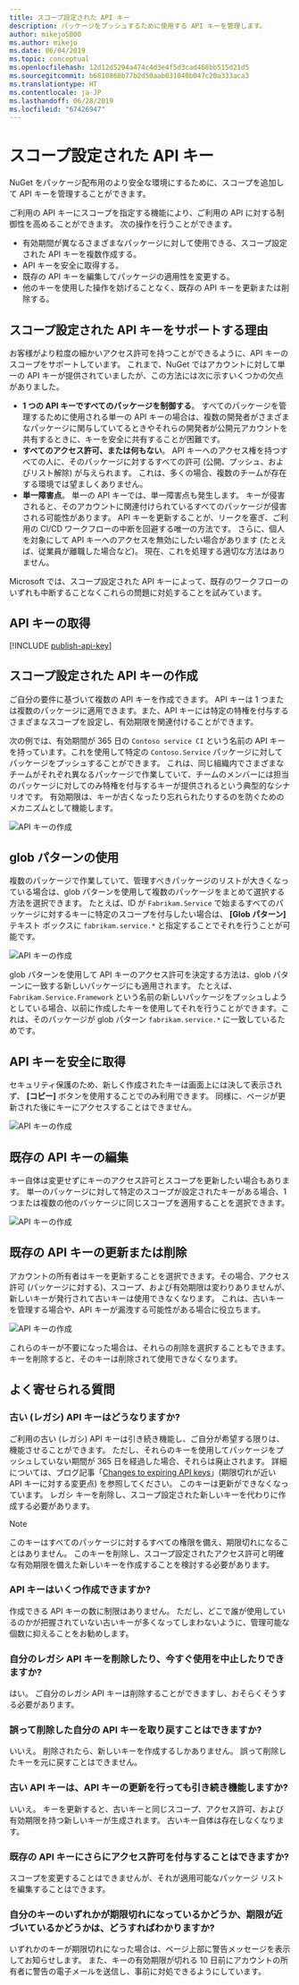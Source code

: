 ```yaml
---
title: スコープ設定された API キー
description: パッケージをプッシュするために使用する API キーを管理します。
author: mikejo5000
ms.author: mikejo
ms.date: 06/04/2019
ms.topic: conceptual
ms.openlocfilehash: 12d12d5294a474c4d3e4f5d3cad468bb515d21d5
ms.sourcegitcommit: b6810860b77b2d50aab031040b047c20a333aca3
ms.translationtype: HT
ms.contentlocale: ja-JP
ms.lasthandoff: 06/28/2019
ms.locfileid: "67426947"
---
```

# <a name="scoped-api-keys"></a>スコープ設定された API キー

NuGet をパッケージ配布用のより安全な環境にするために、スコープを追加して API キーを管理することができます。

ご利用の API キーにスコープを指定する機能により、ご利用の API に対する制御性を高めることができます。 次の操作を行うことができます。

- 有効期間が異なるさまざまなパッケージに対して使用できる、スコープ設定された API キーを複数作成する。
- API キーを安全に取得する。
- 既存の API キーを編集してパッケージの適用性を変更する。
- 他のキーを使用した操作を妨げることなく、既存の API キーを更新または削除する。

## <a name="why-do-we-support-scoped-api-keys"></a>スコープ設定された API キーをサポートする理由

お客様がより粒度の細かいアクセス許可を持つことができるように、API キーのスコープをサポートしています。 これまで、NuGet ではアカウントに対して単一の API キーが提供されていましたが、この方法には次に示すいくつかの欠点がありました。

- **1 つの API キーですべてのパッケージを制御する**。 すべてのパッケージを管理するために使用される単一の API キーの場合は、複数の開発者がさまざまなパッケージに関与していてるときやそれらの開発者が公開元アカウントを共有するときに、キーを安全に共有することが困難です。
- **すべてのアクセス許可、または何もない**。 API キーへのアクセス権を持つすべての人に、そのパッケージに対するすべての許可 (公開、プッシュ、およびリスト解除) が与えられます。 これは、多くの場合、複数のチームが存在する環境では望ましくありません。
- **単一障害点**。 単一の API キーでは、単一障害点も発生します。 キーが侵害されると、そのアカウントに関連付けられているすべてのパッケージが侵害される可能性があります。 API キーを更新することが、リークを塞ぎ、ご利用の CI/CD ワークフローの中断を回避する唯一の方法です。 さらに、個人を対象にして API キーへのアクセスを無効にしたい場合があります (たとえば、従業員が離職した場合など)。 現在、これを処理する適切な方法はありません。

Microsoft では、スコープ設定された API キーによって、既存のワークフローのいずれも中断することなくこれらの問題に対処することを試みています。

## <a name="acquire-an-api-key"></a>API キーの取得

[!INCLUDE [publish-api-key](../quickstart/includes/publish-api-key.md)]

## <a name="create-scoped-api-keys"></a>スコープ設定された API キーの作成

ご自分の要件に基づいて複数の API キーを作成できます。 API キーは 1 つまたは複数のパッケージに適用できます。また、API キーには特定の特権を付与するさまざまなスコープを設定し、有効期限を関連付けることができます。

次の例では、有効期間が 365 日の `Contoso service CI` という名前の API キーを持っています。これを使用して特定の `Contoso.Service` パッケージに対してパッケージをプッシュすることができます。 これは、同じ組織内でさまざまなチームがそれぞれ異なるパッケージで作業していて、チームのメンバーには担当のパッケージに対してのみ特権を付与するキーが提供されるという典型的なシナリオです。 有効期限は、キーが古くなったり忘れられたりするのを防ぐためのメカニズムとして機能します。

![API キーの作成](media/scoped-api-keys-create-new.png)

## <a name="use-glob-patterns"></a>glob パターンの使用

複数のパッケージで作業していて、管理すべきパッケージのリストが大きくなっている場合は、glob パターンを使用して複数のパッケージをまとめて選択する方法を選択できます。 たとえば、ID が `Fabrikam.Service` で始まるすべてのパッケージに対するキーに特定のスコープを付与したい場合は、 **[Glob パターン]** テキスト ボックスに `fabrikam.service.*` と指定することでそれを行うことが可能です。

![API キーの作成](media/scoped-api-keys-glob-pattern.png)

glob パターンを使用して API キーのアクセス許可を決定する方法は、glob パターンに一致する新しいパッケージにも適用されます。 たとえば、`Fabrikam.Service.Framework` という名前の新しいパッケージをプッシュしようとしている場合、以前に作成したキーを使用してそれを行うことができます。これは、そのパッケージが glob パターン `fabrikam.service.*` に一致しているためです。

## <a name="obtain-api-keys-securely"></a>API キーを安全に取得

セキュリティ保護のため、新しく作成されたキーは画面上には決して表示されず、 **[コピー]** ボタンを使用することでのみ利用できます。 同様に、ページが更新された後にキーにアクセスすることはできません。

![API キーの作成](media/scoped-api-keys-obtain-keys.png)

## <a name="edit-existing-api-keys"></a>既存の API キーの編集

キー自体は変更せずにキーのアクセス許可とスコープを更新したい場合もあります。 単一のパッケージに対して特定のスコープが設定されたキーがある場合、1 つまたは複数の他のパッケージに同じスコープを適用することを選択できます。

![API キーの作成](media/scoped-api-keys-edit.png)

## <a name="refresh-or-delete-existing-api-keys"></a>既存の API キーの更新または削除

アカウントの所有者はキーを更新することを選択できます。その場合、アクセス許可 (パッケージに対する)、スコープ、および有効期限は変わりありませんが、新しいキーが発行されて古いキーは使用できなくなります。 これは、古いキーを管理する場合や、API キーが漏洩する可能性がある場合に役立ちます。

![API キーの作成](media/scoped-api-keys-refresh.png)

これらのキーが不要になった場合は、それらの削除を選択することもできます。 キーを削除すると、そのキーは削除されて使用できなくなります。

## <a name="faqs"></a>よく寄せられる質問

### <a name="what-happens-to-my-old-legacy-api-key"></a>古い (レガシ) API キーはどうなりますか?

ご利用の古い (レガシ) API キーは引き続き機能し、ご自分が希望する限りは、機能させることができます。 ただし、それらのキーを使用してパッケージをプッシュしていない期間が 365 日を経過した場合、それらは廃止されます。 詳細については、ブログ記事「[Changes to expiring API keys](https://blog.nuget.org/20160825/Changes-to-Expiring-API-Keys.html)」(期限切れが近い API キーに対する変更点) を参照してください。 このキーは更新ができなくなっています。 レガシ キーを削除し、スコープ設定された新しいキーを代わりに作成する必要があります。

> [!NOTE]
> このキーはすべてのパッケージに対するすべての権限を備え、期限切れになることはありません。 このキーを削除し、スコープ設定されたアクセス許可と明確な有効期限を備えた新しいキーを作成することを検討する必要があります。

### <a name="how-many-api-keys-can-i-create"></a>API キーはいくつ作成できますか?

作成できる API キーの数に制限はありません。 ただし、どこで誰が使用しているのかが把握されていない古いキーが多くなってしまわないように、管理可能な個数に抑えることをお勧めします。

### <a name="can-i-delete-my-legacy-api-key-or-discontinue-using-now"></a>自分のレガシ API キーを削除したり、今すぐ使用を中止したりできますか?

はい。 ご自分のレガシ API キーは削除することができますし、おそらくそうする必要があります。

### <a name="can-i-get-back-my-api-key-that-i-deleted-by-mistake"></a>誤って削除した自分の API キーを取り戻すことはできますか?

いいえ。 削除されたら、新しいキーを作成するしかありません。 誤って削除したキーを元に戻すことはできません。

### <a name="does-the-old-api-key-continue-to-work-upon-api-key-refresh"></a>古い API キーは、API キーの更新を行っても引き続き機能しますか?

いいえ。 キーを更新すると、古いキーと同じスコープ、アクセス許可、および有効期限を持つ新しいキーが生成されます。 古いキー自体は存在しなくなります。

### <a name="can-i-give-more-permissions-to-an-existing-api-key"></a>既存の API キーにさらにアクセス許可を付与することはできますか?

スコープを変更することはできませんが、それが適用可能なパッケージ リストを編集することはできます。

### <a name="how-do-i-know-if-any-of-my-keys-expired-or-are-getting-expired"></a>自分のキーのいずれかが期限切れになっているかどうか、期限が近づいているかどうかは、どうすればわかりますか?

いずれかのキーが期限切れになった場合は、ページ上部に警告メッセージを表示してお知らせします。 また、キーの有効期限が切れる 10 日前にアカウントの所有者に警告の電子メールを送信し、事前に対処できるようにしています。